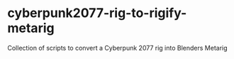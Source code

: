 # cyberpunk2077-rig-to-rigify-metarig
Collection of scripts to convert a Cyberpunk 2077 rig into Blenders Metarig

